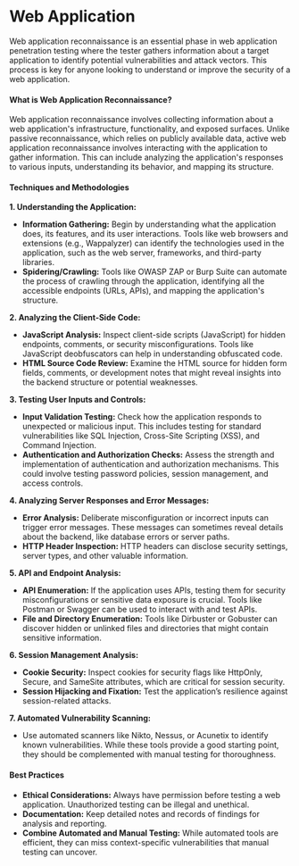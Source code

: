 # Web Application

Web application reconnaissance is an essential phase in web application penetration testing where the tester gathers information about a target application to identify potential vulnerabilities and attack vectors. This process is key for anyone looking to understand or improve the security of a web application.&#x20;

#### What is Web Application Reconnaissance?

Web application reconnaissance involves collecting information about a web application's infrastructure, functionality, and exposed surfaces. Unlike passive reconnaissance, which relies on publicly available data, active web application reconnaissance involves interacting with the application to gather information. This can include analyzing the application's responses to various inputs, understanding its behavior, and mapping its structure.

#### Techniques and Methodologies

**1. Understanding the Application:**

* **Information Gathering:** Begin by understanding what the application does, its features, and its user interactions. Tools like web browsers and extensions (e.g., Wappalyzer) can identify the technologies used in the application, such as the web server, frameworks, and third-party libraries.
* **Spidering/Crawling:** Tools like OWASP ZAP or Burp Suite can automate the process of crawling through the application, identifying all the accessible endpoints (URLs, APIs), and mapping the application's structure.

**2. Analyzing the Client-Side Code:**

* **JavaScript Analysis:** Inspect client-side scripts (JavaScript) for hidden endpoints, comments, or security misconfigurations. Tools like JavaScript deobfuscators can help in understanding obfuscated code.
* **HTML Source Code Review:** Examine the HTML source for hidden form fields, comments, or development notes that might reveal insights into the backend structure or potential weaknesses.

**3. Testing User Inputs and Controls:**

* **Input Validation Testing:** Check how the application responds to unexpected or malicious input. This includes testing for standard vulnerabilities like SQL Injection, Cross-Site Scripting (XSS), and Command Injection.
* **Authentication and Authorization Checks:** Assess the strength and implementation of authentication and authorization mechanisms. This could involve testing password policies, session management, and access controls.

**4. Analyzing Server Responses and Error Messages:**

* **Error Analysis:** Deliberate misconfiguration or incorrect inputs can trigger error messages. These messages can sometimes reveal details about the backend, like database errors or server paths.
* **HTTP Header Inspection:** HTTP headers can disclose security settings, server types, and other valuable information.

**5. API and Endpoint Analysis:**

* **API Enumeration:** If the application uses APIs, testing them for security misconfigurations or sensitive data exposure is crucial. Tools like Postman or Swagger can be used to interact with and test APIs.
* **File and Directory Enumeration:** Tools like Dirbuster or Gobuster can discover hidden or unlinked files and directories that might contain sensitive information.

**6. Session Management Analysis:**

* **Cookie Security:** Inspect cookies for security flags like HttpOnly, Secure, and SameSite attributes, which are critical for session security.
* **Session Hijacking and Fixation:** Test the application’s resilience against session-related attacks.

**7. Automated Vulnerability Scanning:**

* Use automated scanners like Nikto, Nessus, or Acunetix to identify known vulnerabilities. While these tools provide a good starting point, they should be complemented with manual testing for thoroughness.

#### Best Practices

* **Ethical Considerations:** Always have permission before testing a web application. Unauthorized testing can be illegal and unethical.
* **Documentation:** Keep detailed notes and records of findings for analysis and reporting.
* **Combine Automated and Manual Testing:** While automated tools are efficient, they can miss context-specific vulnerabilities that manual testing can uncover.
